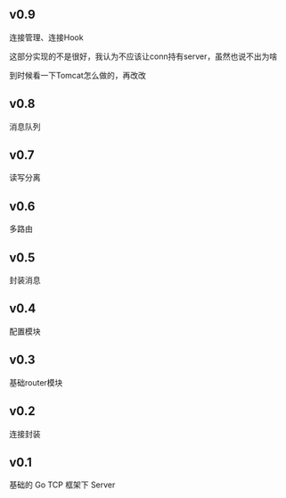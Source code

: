 ## v0.9

连接管理、连接Hook

这部分实现的不是很好，我认为不应该让conn持有server，虽然也说不出为啥

到时候看一下Tomcat怎么做的，再改改

## v0.8

消息队列

## v0.7

读写分离

## v0.6

多路由

## v0.5

封装消息

## v0.4

配置模块

## v0.3

基础router模块

## v0.2

连接封装

## v0.1

基础的 Go TCP 框架下 Server